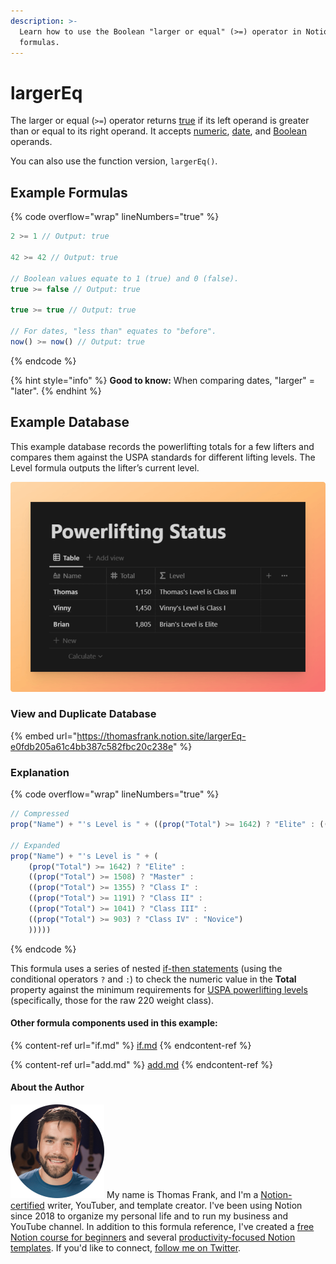 ```yaml
---
description: >-
  Learn how to use the Boolean "larger or equal" (>=) operator in Notion
  formulas.
---
```


# largerEq

The larger or equal (`>=`) operator returns [true](../constants/true.md) if its left operand is greater than or equal to its right operand. It accepts [numeric](../../formula-basics/data-types/number.md), [date](../../formula-basics/data-types/date-data-type.md), and [Boolean](../../formula-basics/data-types/boolean-checkbox.md) operands.

You can also use the function version, `largerEq()`.

## Example Formulas

{% code overflow="wrap" lineNumbers="true" %}
```jsx
2 >= 1 // Output: true

42 >= 42 // Output: true

// Boolean values equate to 1 (true) and 0 (false).
true >= false // Output: true

true >= true // Output: true

// For dates, "less than" equates to "before".
now() >= now() // Output: true
```
{% endcode %}

{% hint style="info" %}
**Good to know:** When comparing dates, "larger" = "later".
{% endhint %}

## Example Database

This example database records the powerlifting totals for a few lifters and compares them against the USPA standards for different lifting levels. The Level formula outputs the lifter’s current level.

![](<../../.gitbook/assets/Larger or Equal to Database Example - Notion Formulas.png>)

### View and Duplicate Database

{% embed url="https://thomasfrank.notion.site/largerEq-e0fdb205a61c4bb387c582fbc20c238e" %}

### Explanation

{% code overflow="wrap" lineNumbers="true" %}
```jsx
// Compressed
prop("Name") + "'s Level is " + ((prop("Total") >= 1642) ? "Elite" : ((prop("Total") >= 1508) ? "Master" : ((prop("Total") >= 1355) ? "Class I" : ((prop("Total") >= 1191) ? "Class II" : ((prop("Total") >= 1041) ? "Class III" : ((prop("Total") >= 903) ? "Class IV" : "Novice"))))))

// Expanded
prop("Name") + "'s Level is " + (
    (prop("Total") >= 1642) ? "Elite" : 
    ((prop("Total") >= 1508) ? "Master" : 
    ((prop("Total") >= 1355) ? "Class I" : 
    ((prop("Total") >= 1191) ? "Class II" : 
    ((prop("Total") >= 1041) ? "Class III" : 
    ((prop("Total") >= 903) ? "Class IV" : "Novice")
    )))))
```
{% endcode %}

This formula uses a series of nested [if-then statements](if.md) (using the conditional operators `?` and `:`) to check the numeric value in the **Total** property against the minimum requirements for [USPA powerlifting levels](https://www.lift.net/2013/05/09/classification-standards-for-raw-elite-uspa/) (specifically, those for the raw 220 weight class).

#### Other formula components used in this example:

{% content-ref url="if.md" %}
[if.md](if.md)
{% endcontent-ref %}

{% content-ref url="add.md" %}
[add.md](add.md)
{% endcontent-ref %}

#### About the Author

<img src="../../.gitbook/assets/Notion Fundamentals with Thomas Frank - Avatar 2021 compressed (1).png" alt="" data-size="line"> My name is Thomas Frank, and I'm a [Notion-certified](https://www.credly.com/badges/95fae13a-17bf-4b4a-a3d2-d58c8a3e6a2a/public\_url) writer, YouTuber, and template creator. I've been using Notion since 2018 to organize my personal life and to run my business and YouTube channel. In addition to this formula reference, I've created a [free Notion course for beginners](https://thomasjfrank.com/fundamentals/) and several [productivity-focused Notion templates](https://thomasjfrank.com/templates/). If you'd like to connect, [follow me on Twitter](https://twitter.com/TomFrankly).
